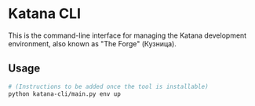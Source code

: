 # Katana CLI

This is the command-line interface for managing the Katana development environment, also known as "The Forge" (Кузница).

## Usage

```bash
# (Instructions to be added once the tool is installable)
python katana-cli/main.py env up
```
